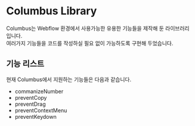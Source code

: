 # Columbus Library
Columbus는 Webflow 환경에서 사용가능한 유용한 기능들을 제작해 둔 라이브러리 입니다.  
여러가지 기능들을 코드를 작성하실 필요 없이 가능하도록 구현해 두었습니다.

## 기능 리스트
현재 Columbus에서 지원하는 기능들은 다음과 같습니다.
- commanizeNumber
- preventCopy
- preventDrag
- preventContextMenu
- preventKeydown
